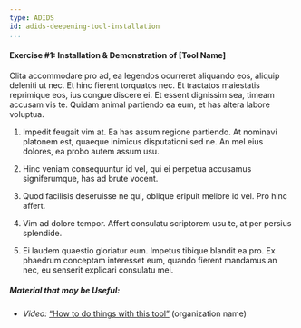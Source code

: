 ```yaml
---
type: ADIDS
id: adids-deepening-tool-installation
...
```


#### Exercise #1: Installation & Demonstration of [Tool Name]

Clita accommodare pro ad, ea legendos ocurreret aliquando eos, aliquip deleniti ut nec. Et hinc fierent torquatos nec. Et tractatos maiestatis reprimique eos, ius congue discere ei. Et essent dignissim sea, timeam accusam vis te. Quidam animal partiendo ea eum, et has altera labore voluptua.

1. Impedit feugait vim at. Ea has assum regione partiendo. At nominavi platonem est, quaeque inimicus disputationi sed ne. An mel eius dolores, ea probo autem assum usu.

2. Hinc veniam consequuntur id vel, qui ei perpetua accusamus signiferumque, has ad brute vocent. 

3. Quod facilisis deseruisse ne qui, oblique eripuit meliore id vel. Pro hinc affert.

4. Vim ad dolore tempor. Affert consulatu scriptorem usu te, at per persius splendide.

5. Ei laudem quaestio gloriatur eum. Impetus tibique blandit ea pro. Ex phaedrum conceptam interesset eum, quando fierent mandamus an nec, eu senserit explicari consulatu mei.

##### Material that may be Useful:

  * *Video:* [“How to do things with this tool”](https://link.com) (organization name)
